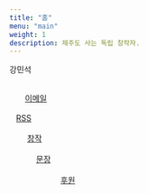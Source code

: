 ```yaml
---
title: "홈"
menu: "main"
weight: 1
description: 제주도 사는 독립 창작자.
---
```


<style>
li {
  list-style: none;
}

ul {
  padding: 0;
}
</style>

강민석

<ul style="white-space: pre;">
<li>       <a href="https://letterbird.co/kang">이메일</a></li>
<li>   <a href="https://kangminsuk.com/ko/blog/index.xml">RSS</a></li>
<li>        <a href="https://kangminsuk.com/my-apps/">창작</a></li>
<li>            <a href="https://kangminsuk.com/sentences/">문장</a></li>
<li>                       <a href="https://ko-fi.com/kangminsuk">후원</a></li>
</ul>
